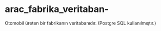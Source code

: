 # arac_fabrika_veritaban-
Otomobil üreten bir fabrikanın veritabanıdır. (Postgre SQL kullanılmıştır.)
